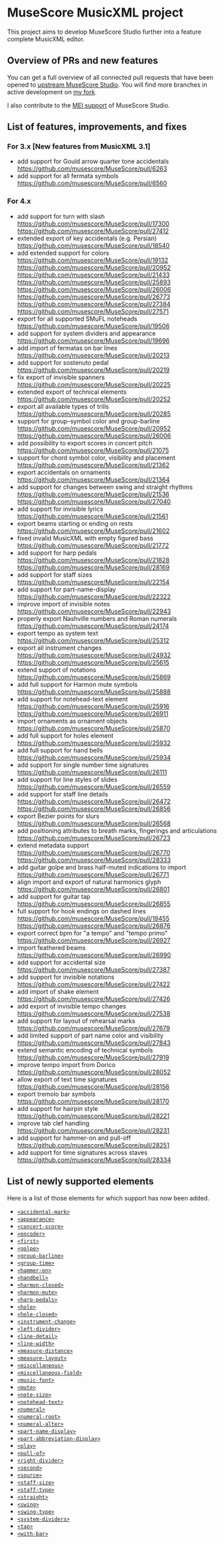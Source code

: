# MuseScore MusicXML project

This project aims to develop MuseScore Studio further into a feature complete MusicXML editor.

## Overview of PRs and new features

You can get a full overview of all connected pull requests that have been opened to [upstream MuseScore Studio](https://github.com/musescore/MuseScore/pulls?q=is%3Apr+author%3Arettinghaus+MusicXML).
You will find more branches in active development on [my fork](https://github.com/rettinghaus/MuseScore).

I also contribute to the [MEI support](https://github.com/musescore/MuseScore/pulls?q=is%3Apr+author%3Arettinghaus+MEI) of MuseScore Studio.

## List of features, improvements, and fixes

### For 3.x [New features from MusicXML 3.1]

* add support for Gould arrow quarter tone accidentals
<https://github.com/musescore/MuseScore/pull/6263>
* add support for all fermata symbols
<https://github.com/musescore/MuseScore/pull/6560>

### For 4.x

* add support for turn with slash  
<https://github.com/musescore/MuseScore/pull/17300>
<https://github.com/musescore/MuseScore/pull/27412>
* extended export of key accidentals (e.g. Persian)
<https://github.com/musescore/MuseScore/pull/18540>
* add extended support for colors  
<https://github.com/musescore/MuseScore/pull/19132>
<https://github.com/musescore/MuseScore/pull/20952>
<https://github.com/musescore/MuseScore/pull/21433>
<https://github.com/musescore/MuseScore/pull/25893>
<https://github.com/musescore/MuseScore/pull/26006>
<https://github.com/musescore/MuseScore/pull/26773>
<https://github.com/musescore/MuseScore/pull/27384>
<https://github.com/musescore/MuseScore/pull/27571>
* export for all supported SMuFL noteheads
<https://github.com/musescore/MuseScore/pull/19506>
* add support for system dividers and appearance
<https://github.com/musescore/MuseScore/pull/19696>
* add import of fermatas on bar lines
<https://github.com/musescore/MuseScore/pull/20213>
* add support for sostenuto pedal
<https://github.com/musescore/MuseScore/pull/20219>
* fix export of invisible spanners
<https://github.com/musescore/MuseScore/pull/20225>
* extended export of technical elements
<https://github.com/musescore/MuseScore/pull/20252>
* export all available types of trills
<https://github.com/musescore/MuseScore/pull/20285>
* support for group-symbol color and group-barline  
<https://github.com/musescore/MuseScore/pull/20952>
<https://github.com/musescore/MuseScore/pull/26006>
* add possibility to export scores in concert pitch
<https://github.com/musescore/MuseScore/pull/21075>
* support for chord symbol color, visibility and placement
<https://github.com/musescore/MuseScore/pull/21362>
* export accidentals on ornaments
<https://github.com/musescore/MuseScore/pull/21364>
* add support for changes between swing and straight rhythms  
<https://github.com/musescore/MuseScore/pull/21536>
<https://github.com/musescore/MuseScore/pull/27040>
* add support for invisible lyrics
<https://github.com/musescore/MuseScore/pull/21561>
* export beams starting or ending on rests
<https://github.com/musescore/MuseScore/pull/21602>
* fixed invalid MusicXML with empty figured bass
<https://github.com/musescore/MuseScore/pull/21772>
* add support for harp pedals  
<https://github.com/musescore/MuseScore/pull/21828>
<https://github.com/musescore/MuseScore/pull/28169>
* add support for staff sizes
<https://github.com/musescore/MuseScore/pull/22154>
* add support for part-name-display
<https://github.com/musescore/MuseScore/pull/22322>
* improve import of invisible notes
<https://github.com/musescore/MuseScore/pull/22943>
* properly export Nashville numbers and Roman numerals
<https://github.com/musescore/MuseScore/pull/24174>
* export tempo as system text
<https://github.com/musescore/MuseScore/pull/25312>
* export all instrument changes  
<https://github.com/musescore/MuseScore/pull/24932>
<https://github.com/musescore/MuseScore/pull/25615>
* extend support of notations
<https://github.com/musescore/MuseScore/pull/25869>
* add full support for Harmon mute symbols
<https://github.com/musescore/MuseScore/pull/25888>
* add support for notehead-text element  
<https://github.com/musescore/MuseScore/pull/25916>
<https://github.com/musescore/MuseScore/pull/26911>
* import ornaments as ornament objects
<https://github.com/musescore/MuseScore/pull/25870>
* add full support for holes element
<https://github.com/musescore/MuseScore/pull/25932>
* add full support for hand bells
<https://github.com/musescore/MuseScore/pull/25934>
* add support for single number time signatures
<https://github.com/musescore/MuseScore/pull/26111>
* add support for line styles of slides
<https://github.com/musescore/MuseScore/pull/26559>
* add support for staff line details  
<https://github.com/musescore/MuseScore/pull/26472>
<https://github.com/musescore/MuseScore/pull/26856>
* export Bezier points for slurs
<https://github.com/musescore/MuseScore/pull/26568>
* add positioning attributes to breath marks, fingerings and articulations
<https://github.com/musescore/MuseScore/pull/26723>
* extend metadata support
<https://github.com/musescore/MuseScore/pull/26770>
<https://github.com/musescore/MuseScore/pull/28333>
* add guitar golpe and brass half-muted indications to import
<https://github.com/musescore/MuseScore/pull/26771>
* align import and export of natural harmonics glyph
<https://github.com/musescore/MuseScore/pull/26801>
* add support for guitar tap
<https://github.com/musescore/MuseScore/pull/26855>
* full support for hook endings on dashed lines  
<https://github.com/musescore/MuseScore/pull/19455>
<https://github.com/musescore/MuseScore/pull/26876>
* export correct bpm for "a tempo" and "tempo primo"
<https://github.com/musescore/MuseScore/pull/26927>
* import feathered beams
<https://github.com/musescore/MuseScore/pull/26990>
* add support for accidental size
<https://github.com/musescore/MuseScore/pull/27387>
* add support for invisible notations
<https://github.com/musescore/MuseScore/pull/27422>
* add import of shake element
<https://github.com/musescore/MuseScore/pull/27426>
* add export of invisible tempo changes
<https://github.com/musescore/MuseScore/pull/27538>
* add support for layout of rehearsal marks
<https://github.com/musescore/MuseScore/pull/27679>
* add limited support of part name color and visibility
<https://github.com/musescore/MuseScore/pull/27843>
* extend semantic encoding of technical symbols
<https://github.com/musescore/MuseScore/pull/27919>
* improve tempo import from Dorico
<https://github.com/musescore/MuseScore/pull/28052>
* allow export of text time signatures
<https://github.com/musescore/MuseScore/pull/28156>
* export tremolo bar symbols
<https://github.com/musescore/MuseScore/pull/28170>
* add support for hairpin style
<https://github.com/musescore/MuseScore/pull/28221>
* improve tab clef handling
<https://github.com/musescore/MuseScore/pull/28231>
* add support for hammer-on and pull-off
<https://github.com/musescore/MuseScore/pull/28251>
* add support for time signatures across staves
<https://github.com/musescore/MuseScore/pull/28334>

## List of newly supported elements

Here is a list of those elements for which support has now been added.

* [`<accidental-mark>`](https://www.w3.org/2021/06/musicxml40/musicxml-reference/elements/accidental-mark/)
* [`<appearance>`](https://www.w3.org/2021/06/musicxml40/musicxml-reference/elements/appearance/)
* [`<concert-score>`](https://www.w3.org/2021/06/musicxml40/musicxml-reference/concert-score/appearance/)
* [`<encoder>`](https://www.w3.org/2021/06/musicxml40/musicxml-reference/elements/encoder/)
* [`<first>`](https://www.w3.org/2021/06/musicxml40/musicxml-reference/elements/first/)
* [`<golpe>`](https://www.w3.org/2021/06/musicxml40/musicxml-reference/elements/golpe/)
* [`<group-barline>`](https://www.w3.org/2021/06/musicxml40/musicxml-reference/elements/group-barline/)
* [`<group-time>`](https://www.w3.org/2021/06/musicxml40/musicxml-reference/elements/group-time/)
* [`<hammer-on>`](https://www.w3.org/2021/06/musicxml40/musicxml-reference/elements/hammer-on/)
* [`<handbell>`](https://www.w3.org/2021/06/musicxml40/musicxml-reference/elements/handbell/)
* [`<harmon-closed>`](https://www.w3.org/2021/06/musicxml40/musicxml-reference/elements/harmon-closed/)
* [`<harmon-mute>`](https://www.w3.org/2021/06/musicxml40/musicxml-reference/elements/harmon-mute/)
* [`<harp-pedals>`](https://www.w3.org/2021/06/musicxml40/musicxml-reference/elements/harp-pedals/)
* [`<hole>`](https://www.w3.org/2021/06/musicxml40/musicxml-reference/elements/hole/)
* [`<hole-closed>`](https://www.w3.org/2021/06/musicxml40/musicxml-reference/elements/hole-closed/)
* [`<instrument-change>`](https://www.w3.org/2021/06/musicxml40/musicxml-reference/elements/instrument-change/)
* [`<left-divider>`](https://www.w3.org/2021/06/musicxml40/musicxml-reference/elements/left-divider/)
* [`<line-detail>`](https://www.w3.org/2021/06/musicxml40/musicxml-reference/elements/line-detail/)
* [`<line-width>`](https://www.w3.org/2021/06/musicxml40/musicxml-reference/elements/line-width/)
* [`<measure-distance>`](https://www.w3.org/2021/06/musicxml40/musicxml-reference/elements/measure-distance/)
* [`<measure-layout>`](https://www.w3.org/2021/06/musicxml40/musicxml-reference/elements/measure-layout/)
* [`<miscellaneous>`](https://www.w3.org/2021/06/musicxml40/musicxml-reference/elements/miscellaneous/)
* [`<miscellaneous-field>`](https://www.w3.org/2021/06/musicxml40/musicxml-reference/elements/miscellaneous-field/)
* [`<music-font>`](https://www.w3.org/2021/06/musicxml40/musicxml-reference/elements/music-font/)
* [`<mute>`](https://www.w3.org/2021/06/musicxml40/musicxml-reference/elements/mute/)
* [`<note-size>`](https://www.w3.org/2021/06/musicxml40/musicxml-reference/elements/note-size/)
* [`<notehead-text>`](https://www.w3.org/2021/06/musicxml40/musicxml-reference/elements/notehead-text/)
* [`<numeral>`](https://www.w3.org/2021/06/musicxml40/musicxml-reference/elements/numeral/)
* [`<numeral-root>`](https://www.w3.org/2021/06/musicxml40/musicxml-reference/elements/numeral-root/)
* [`<numeral-alter>`](https://www.w3.org/2021/06/musicxml40/musicxml-reference/elements/numeral-alter/)
* [`<part-name-display>`](https://www.w3.org/2021/06/musicxml40/musicxml-reference/elements/part-name-display/)
* [`<part-abbreviation-display>`](https://www.w3.org/2021/06/musicxml40/musicxml-reference/elements/part-abbreviation-display/)
* [`<play>`](https://www.w3.org/2021/06/musicxml40/musicxml-reference/elements/play/)
* [`<pull-of>`](https://www.w3.org/2021/06/musicxml40/musicxml-reference/elements/pull-of/)
* [`<right-divider>`](https://www.w3.org/2021/06/musicxml40/musicxml-reference/elements/right-divider/)
* [`<second>`](https://www.w3.org/2021/06/musicxml40/musicxml-reference/elements/second/)
* [`<source>`](https://www.w3.org/2021/06/musicxml40/musicxml-reference/elements/source/)
* [`<staff-size>`](https://www.w3.org/2021/06/musicxml40/musicxml-reference/elements/staff-size/)
* [`<staff-type>`](https://www.w3.org/2021/06/musicxml40/musicxml-reference/elements/staff-type/)
* [`<straight>`](https://www.w3.org/2021/06/musicxml40/musicxml-reference/elements/straight/)
* [`<swing>`](https://www.w3.org/2021/06/musicxml40/musicxml-reference/elements/swing/)
* [`<swing-type>`](https://www.w3.org/2021/06/musicxml40/musicxml-reference/elements/swing-type/)
* [`<system-dividers>`](https://www.w3.org/2021/06/musicxml40/musicxml-reference/elements/system-dividers/)
* [`<tap>`](https://www.w3.org/2021/06/musicxml40/musicxml-reference/elements/tap/)
* [`<with-bar>`](https://www.w3.org/2021/06/musicxml40/musicxml-reference/elements/with-bar/)
